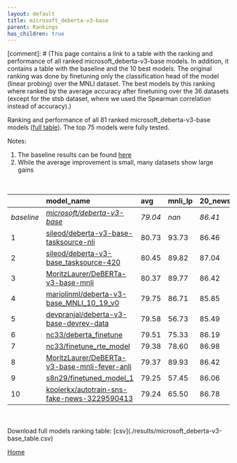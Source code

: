 ```yaml
---
layout: default
title: microsoft_deberta-v3-base
parent: Rankings
has_children: true
---
```

[comment]: # (This page contains a link to a table with the ranking and performance of all ranked microsoft_deberta-v3-base models. In addition, it contains a table with the baseline and the 10 best models. The original ranking was done by finetuning only the classification head of the model (linear probing) over the MNLI dataset.  The best models  by this ranking where ranked by the average accuracy after finetuning over the 36 datasets (except for the stsb dataset, where we used the Spearman correlation instead of accuracy).)

Ranking and performance of all 81 ranked microsoft_deberta-v3-base models ([full table](./results/microsoft_deberta-v3-base_table.csv)).  The top 75 models were fully tested.

Notes:
1. The baseline results can be found [here](microsoft_deberta-v3-base_pretrain_scores_table)
1. While the average improvement is small, many datasets show large gains

<br>


|            | model_name                                                                                                                                                                                                                                                                                                                                                                                                                                                                                                                                                                                                                                                                                                                                           | avg     | mnli_lp   | 20_newsgroup   | ag_news   | amazon_reviews_multi   | anli    | boolq   | cb      | cola    | copa    | dbpedia   | esnli   | financial_phrasebank   | imdb    | isear   | mnli    | mrpc    | multirc   | poem_sentiment   | qnli    | qqp     | rotten_tomatoes   | rte     | sst2    | sst_5bins   | stsb    | trec_coarse   | trec_fine   | tweet_ev_emoji   | tweet_ev_emotion   | tweet_ev_hate   | tweet_ev_irony   | tweet_ev_offensive   | tweet_ev_sentiment   | wic     | wnli    | wsc     | yahoo_answers   |
|:-----------|:-----------------------------------------------------------------------------------------------------------------------------------------------------------------------------------------------------------------------------------------------------------------------------------------------------------------------------------------------------------------------------------------------------------------------------------------------------------------------------------------------------------------------------------------------------------------------------------------------------------------------------------------------------------------------------------------------------------------------------------------------------|:--------|:----------|:---------------|:----------|:-----------------------|:--------|:--------|:--------|:--------|:--------|:----------|:--------|:-----------------------|:--------|:--------|:--------|:--------|:----------|:-----------------|:--------|:--------|:------------------|:--------|:--------|:------------|:--------|:--------------|:------------|:-----------------|:-------------------|:----------------|:-----------------|:---------------------|:---------------------|:--------|:--------|:--------|:----------------|
| *baseline* | *[microsoft/deberta-v3-base](microsoft/deberta-v3-base_pretrain_scores_table)*                                                                                                                                                                                                                                                                                                                                                                                                                                                                                                                                                                                                                                                                       | *79.04* | *nan*     | *86.41*        | *90.44*   | *66.86*                | *58.78* | *82.99* | *75.00* | *86.57* | *58.40* | *79.43*   | *91.93* | *84.48*                | *94.49* | *71.86* | *89.78* | *89.20* | *62.26*   | *86.73*          | *93.51* | *91.79* | *90.42*           | *82.35* | *95.06* | *56.98*     | *90.28* | *97.76*       | *91.02*     | *46.19*          | *83.95*            | *56.21*         | *79.82*          | *85.06*              | *71.80*              | *71.21* | *70.21* | *64.09* | *72.03*         |
| 1          | [sileod/deberta-v3-base-tasksource-nli](model_gain_chart?avg=1.69&mnli_lp=nan&20_newsgroup=0.04&ag_news=0.22&amazon_reviews_multi=0.04&anli=1.59&boolq=2.67&cb=7.14&cola=0.58&copa=22.60&dbpedia=-0.23&esnli=-0.38&financial_phrasebank=0.72&imdb=0.18&isear=0.04&mnli=1.36&mrpc=-0.48&multirc=1.56&poem_sentiment=5.58&qnli=0.21&qqp=0.13&rotten_tomatoes=0.57&rte=8.27&sst2=0.35&sst_5bins=1.61&stsb=1.54&trec_coarse=-0.96&trec_fine=-0.22&tweet_ev_emoji=1.63&tweet_ev_emotion=1.76&tweet_ev_hate=1.26&tweet_ev_irony=3.21&tweet_ev_offensive=0.17&tweet_ev_sentiment=0.21&wic=-1.78&wnli=-2.61&wsc=2.26&yahoo_answers=0.03&model_name=sileod%2Fdeberta-v3-base-tasksource-nli&base_name=microsoft%2Fdeberta-v3-base)                            | 80.73   | 93.73     | 86.46          | 90.67     | 66.90                  | 60.38   | 85.66   | 82.14   | 87.15   | 81.00   | 79.20     | 91.54   | 85.20                  | 94.67   | 71.90   | 91.14   | 88.73   | 63.82     | 92.31            | 93.72   | 91.92   | 90.99             | 90.61   | 95.41   | 58.60       | 91.81   | 96.80         | 90.80       | 47.82            | 85.71              | 57.47           | 83.04            | 85.23                | 72.01                | 69.44   | 67.61   | 66.35   | 72.07           |
| 2          | [sileod/deberta-v3-base_tasksource-420](model_gain_chart?avg=1.41&mnli_lp=nan&20_newsgroup=0.63&ag_news=0.46&amazon_reviews_multi=-0.40&anli=0.94&boolq=2.55&cb=10.71&cola=0.49&copa=10.60&dbpedia=0.10&esnli=-0.25&financial_phrasebank=1.31&imdb=-0.17&isear=0.63&mnli=0.42&mrpc=-0.23&multirc=1.73&poem_sentiment=0.77&qnli=0.12&qqp=-0.05&rotten_tomatoes=0.67&rte=2.13&sst2=0.01&sst_5bins=-0.02&stsb=1.39&trec_coarse=0.24&trec_fine=0.18&tweet_ev_emoji=0.62&tweet_ev_emotion=0.43&tweet_ev_hate=1.84&tweet_ev_irony=1.43&tweet_ev_offensive=0.17&tweet_ev_sentiment=0.08&wic=-1.78&wnli=3.03&wsc=9.95&yahoo_answers=0.17&model_name=sileod%2Fdeberta-v3-base_tasksource-420&base_name=microsoft%2Fdeberta-v3-base)                           | 80.45   | 89.82     | 87.04          | 90.90     | 66.46                  | 59.72   | 85.54   | 85.71   | 87.06   | 69.00   | 79.53     | 91.67   | 85.80                  | 94.32   | 72.49   | 90.21   | 88.97   | 63.99     | 87.50            | 93.63   | 91.74   | 91.09             | 84.48   | 95.07   | 56.97       | 91.67   | 98.00         | 91.20       | 46.81            | 84.38              | 58.05           | 81.25            | 85.23                | 71.88                | 69.44   | 73.24   | 74.04   | 72.20           |
| 3          | [MoritzLaurer/DeBERTa-v3-base-mnli](model_gain_chart?avg=1.33&mnli_lp=nan&20_newsgroup=0.00&ag_news=0.19&amazon_reviews_multi=0.32&anli=0.56&boolq=1.17&cb=8.93&cola=-0.28&copa=13.60&dbpedia=-0.23&esnli=-0.51&financial_phrasebank=0.61&imdb=-0.28&isear=-0.35&mnli=0.10&mrpc=0.75&multirc=1.77&poem_sentiment=-0.19&qnli=0.16&qqp=-0.10&rotten_tomatoes=-0.55&rte=5.74&sst2=0.35&sst_5bins=0.39&stsb=1.10&trec_coarse=-0.36&trec_fine=0.58&tweet_ev_emoji=1.11&tweet_ev_emotion=-2.67&tweet_ev_hate=1.43&tweet_ev_irony=-2.65&tweet_ev_offensive=0.29&tweet_ev_sentiment=-1.51&wic=0.57&wnli=4.44&wsc=13.80&yahoo_answers=-0.33&model_name=MoritzLaurer%2FDeBERTa-v3-base-mnli&base_name=microsoft%2Fdeberta-v3-base)                             | 80.37   | 89.77     | 86.42          | 90.63     | 67.18                  | 59.34   | 84.16   | 83.93   | 86.29   | 72.00   | 79.20     | 91.42   | 85.10                  | 94.21   | 71.51   | 89.88   | 89.95   | 64.03     | 86.54            | 93.67   | 91.69   | 89.87             | 88.09   | 95.41   | 57.38       | 91.38   | 97.40         | 91.60       | 47.30            | 81.28              | 57.64           | 77.17            | 85.35                | 70.29                | 71.79   | 74.65   | 77.88   | 71.70           |
| 4          | [mariolinml/deberta-v3-base_MNLI_10_19_v0](model_gain_chart?avg=0.71&mnli_lp=nan&20_newsgroup=-0.57&ag_news=-0.21&amazon_reviews_multi=-0.12&anli=1.28&boolq=-1.15&cb=7.14&cola=-1.72&copa=10.60&dbpedia=0.00&esnli=-0.81&financial_phrasebank=2.42&imdb=-0.12&isear=-0.48&mnli=-0.06&mrpc=-0.97&multirc=2.12&poem_sentiment=1.73&qnli=0.25&qqp=0.08&rotten_tomatoes=-0.65&rte=3.21&sst2=0.12&sst_5bins=0.48&stsb=1.46&trec_coarse=-0.16&trec_fine=0.78&tweet_ev_emoji=-0.67&tweet_ev_emotion=0.29&tweet_ev_hate=-0.22&tweet_ev_irony=0.03&tweet_ev_offensive=-0.76&tweet_ev_sentiment=-0.54&wic=-1.15&wnli=4.44&wsc=-0.63&yahoo_answers=0.10&model_name=mariolinml%2Fdeberta-v3-base_MNLI_10_19_v0&base_name=microsoft%2Fdeberta-v3-base)           | 79.75   | 86.71     | 85.85          | 90.23     | 66.74                  | 60.06   | 81.83   | 82.14   | 84.85   | 69.00   | 79.43     | 91.11   | 86.90                  | 94.37   | 71.38   | 89.72   | 88.24   | 64.38     | 88.46            | 93.76   | 91.87   | 89.77             | 85.56   | 95.18   | 57.47       | 91.74   | 97.60         | 91.80       | 45.53            | 84.24              | 55.99           | 79.85            | 84.30                | 71.26                | 70.06   | 74.65   | 63.46   | 72.13           |
| 5          | [devpranjal/deberta-v3-base-devrev-data](model_gain_chart?avg=0.54&mnli_lp=nan&20_newsgroup=-0.92&ag_news=-0.51&amazon_reviews_multi=-0.14&anli=-0.59&boolq=2.27&cb=5.36&cola=-0.28&copa=11.60&dbpedia=-0.40&esnli=-0.74&financial_phrasebank=3.22&imdb=-0.48&isear=-0.61&mnli=-0.30&mrpc=0.75&multirc=1.38&poem_sentiment=-3.08&qnli=0.30&qqp=0.24&rotten_tomatoes=-0.18&rte=1.77&sst2=-0.34&sst_5bins=0.66&stsb=1.16&trec_coarse=-0.56&trec_fine=0.38&tweet_ev_emoji=0.18&tweet_ev_emotion=-0.70&tweet_ev_hate=1.46&tweet_ev_irony=-2.40&tweet_ev_offensive=0.87&tweet_ev_sentiment=-0.87&wic=-0.37&wnli=1.62&wsc=-0.63&yahoo_answers=0.47&model_name=devpranjal%2Fdeberta-v3-base-devrev-data&base_name=microsoft%2Fdeberta-v3-base)              | 79.58   | 56.73     | 85.49          | 89.93     | 66.72                  | 58.19   | 85.26   | 80.36   | 86.29   | 70.00   | 79.03     | 91.18   | 87.70                  | 94.01   | 71.25   | 89.48   | 89.95   | 63.63     | 83.65            | 93.81   | 92.03   | 90.24             | 84.12   | 94.72   | 57.65       | 91.44   | 97.20         | 91.40       | 46.37            | 83.25              | 57.68           | 77.42            | 85.93                | 70.93                | 70.85   | 71.83   | 63.46   | 72.50           |
| 6          | [nc33/deberta_finetune](model_gain_chart?avg=0.47&mnli_lp=nan&20_newsgroup=-0.22&ag_news=-0.08&amazon_reviews_multi=0.62&anli=-0.22&boolq=1.36&cb=-1.79&cola=0.01&copa=9.60&dbpedia=0.23&esnli=-0.35&financial_phrasebank=4.11&imdb=-0.02&isear=0.37&mnli=-0.15&mrpc=0.99&multirc=1.27&poem_sentiment=0.77&qnli=0.05&qqp=-0.12&rotten_tomatoes=-0.18&rte=0.69&sst2=0.12&sst_5bins=1.39&stsb=0.13&trec_coarse=-0.56&trec_fine=-0.22&tweet_ev_emoji=0.93&tweet_ev_emotion=1.13&tweet_ev_hate=3.18&tweet_ev_irony=-0.74&tweet_ev_offensive=-1.34&tweet_ev_sentiment=-1.61&wic=-0.53&wnli=-2.61&wsc=0.34&yahoo_answers=0.30&model_name=nc33%2Fdeberta_finetune&base_name=microsoft%2Fdeberta-v3-base)                                                    | 79.51   | 75.33     | 86.19          | 90.37     | 67.48                  | 58.56   | 84.34   | 73.21   | 86.58   | 68.00   | 79.67     | 91.57   | 88.60                  | 94.47   | 72.23   | 89.64   | 90.20   | 63.53     | 87.50            | 93.56   | 91.67   | 90.24             | 83.03   | 95.18   | 58.37       | 90.41   | 97.20         | 90.80       | 47.12            | 85.08              | 59.39           | 79.08            | 83.72                | 70.20                | 70.69   | 67.61   | 64.42   | 72.33           |
| 7          | [nc33/finetune_rte_model](model_gain_chart?avg=0.34&mnli_lp=nan&20_newsgroup=0.56&ag_news=-0.04&amazon_reviews_multi=0.12&anli=0.59&boolq=1.57&cb=3.57&cola=0.01&copa=1.60&dbpedia=0.57&esnli=-0.80&financial_phrasebank=1.42&imdb=0.29&isear=0.63&mnli=-0.07&mrpc=-0.23&multirc=1.15&poem_sentiment=-1.15&qnli=0.10&qqp=0.34&rotten_tomatoes=0.20&rte=0.69&sst2=-0.11&sst_5bins=-1.01&stsb=1.43&trec_coarse=-0.16&trec_fine=0.18&tweet_ev_emoji=0.86&tweet_ev_emotion=-1.47&tweet_ev_hate=2.41&tweet_ev_irony=-1.51&tweet_ev_offensive=0.06&tweet_ev_sentiment=0.08&wic=0.73&wnli=0.21&wsc=-0.63&yahoo_answers=0.10&model_name=nc33%2Ffinetune_rte_model&base_name=microsoft%2Fdeberta-v3-base)                                                     | 79.38   | 78.60     | 86.98          | 90.40     | 66.98                  | 59.38   | 84.56   | 78.57   | 86.58   | 60.00   | 80.00     | 91.12   | 85.90                  | 94.78   | 72.49   | 89.71   | 88.97   | 63.41     | 85.58            | 93.61   | 92.13   | 90.62             | 83.03   | 94.95   | 55.97       | 91.70   | 97.60         | 91.20       | 47.05            | 82.48              | 58.62           | 78.32            | 85.12                | 71.88                | 71.94   | 70.42   | 63.46   | 72.13           |
| 8          | [MoritzLaurer/DeBERTa-v3-base-mnli-fever-anli](model_gain_chart?avg=0.33&mnli_lp=nan&20_newsgroup=0.00&ag_news=-0.04&amazon_reviews_multi=0.56&anli=-0.31&boolq=1.51&cb=17.86&cola=-1.14&copa=-8.40&dbpedia=-0.03&esnli=-0.49&financial_phrasebank=-5.88&imdb=-0.13&isear=0.04&mnli=-0.39&mrpc=0.75&multirc=1.85&poem_sentiment=-1.15&qnli=0.30&qqp=0.23&rotten_tomatoes=-0.27&rte=6.10&sst2=0.24&sst_5bins=-1.51&stsb=1.54&trec_coarse=-0.36&trec_fine=0.58&tweet_ev_emoji=-0.94&tweet_ev_emotion=-1.19&tweet_ev_hate=-1.26&tweet_ev_irony=-2.53&tweet_ev_offensive=0.52&tweet_ev_sentiment=-0.27&wic=-2.41&wnli=3.03&wsc=6.11&yahoo_answers=-0.64&model_name=MoritzLaurer%2FDeBERTa-v3-base-mnli-fever-anli&base_name=microsoft%2Fdeberta-v3-base) | 79.37   | 89.93     | 86.42          | 90.40     | 67.42                  | 58.47   | 84.50   | 92.86   | 85.43   | 50.00   | 79.40     | 91.44   | 78.60                  | 94.36   | 71.90   | 89.39   | 89.95   | 64.11     | 85.58            | 93.81   | 92.01   | 90.15             | 88.45   | 95.30   | 55.48       | 91.81   | 97.40         | 91.60       | 45.25            | 82.76              | 54.95           | 77.30            | 85.58                | 71.53                | 68.81   | 73.24   | 70.19   | 71.40           |
| 9          | [s8n29/finetuned_model_1](model_gain_chart?avg=0.21&mnli_lp=nan&20_newsgroup=-0.35&ag_news=-0.01&amazon_reviews_multi=-0.34&anli=-1.00&boolq=2.09&cb=1.79&cola=0.30&copa=13.60&dbpedia=-0.47&esnli=-1.02&financial_phrasebank=-0.98&imdb=-0.44&isear=1.08&mnli=-0.08&mrpc=0.01&multirc=1.01&poem_sentiment=-1.15&qnli=0.63&qqp=0.26&rotten_tomatoes=-0.08&rte=-2.56&sst2=-0.22&sst_5bins=0.03&stsb=0.77&trec_coarse=-0.76&trec_fine=0.18&tweet_ev_emoji=-0.72&tweet_ev_emotion=-0.77&tweet_ev_hate=1.50&tweet_ev_irony=0.92&tweet_ev_offensive=0.06&tweet_ev_sentiment=-1.84&wic=-1.15&wnli=-2.61&wsc=-0.63&yahoo_answers=0.53&model_name=s8n29%2Ffinetuned_model_1&base_name=microsoft%2Fdeberta-v3-base)                                           | 79.25   | 57.45     | 86.06          | 90.43     | 66.52                  | 57.78   | 85.08   | 76.79   | 86.86   | 72.00   | 78.97     | 90.91   | 83.50                  | 94.06   | 72.95   | 89.70   | 89.22   | 63.26     | 85.58            | 94.14   | 92.05   | 90.34             | 79.78   | 94.84   | 57.01       | 91.05   | 97.00         | 91.20       | 45.48            | 83.18              | 57.71           | 80.74            | 85.12                | 69.96                | 70.06   | 67.61   | 63.46   | 72.57           |
| 10         | [koolerkx/autotrain-sns-fake-news-3229590413](model_gain_chart?avg=0.21&mnli_lp=nan&20_newsgroup=0.36&ag_news=0.62&amazon_reviews_multi=0.12&anli=1.66&boolq=2.15&cb=0.00&cola=-0.37&copa=-6.40&dbpedia=0.00&esnli=-1.03&financial_phrasebank=1.81&imdb=-0.10&isear=0.43&mnli=-0.42&mrpc=0.01&multirc=0.22&poem_sentiment=2.69&qnli=0.18&qqp=0.25&rotten_tomatoes=0.29&rte=-1.12&sst2=-0.22&sst_5bins=1.75&stsb=0.92&trec_coarse=-0.96&trec_fine=0.78&tweet_ev_emoji=0.74&tweet_ev_emotion=-0.28&tweet_ev_hate=-1.43&tweet_ev_irony=-0.74&tweet_ev_offensive=-0.06&tweet_ev_sentiment=-0.20&wic=0.73&wnli=5.85&wsc=-0.63&yahoo_answers=-0.20&model_name=koolerkx%2Fautotrain-sns-fake-news-3229590413&base_name=microsoft%2Fdeberta-v3-base)         | 79.24   | 65.50     | 86.78          | 91.07     | 66.98                  | 60.44   | 85.14   | 75.00   | 86.19   | 52.00   | 79.43     | 90.90   | 86.30                  | 94.39   | 72.29   | 89.36   | 89.22   | 62.48     | 89.42            | 93.68   | 92.04   | 90.71             | 81.23   | 94.84   | 58.73       | 91.20   | 96.80         | 91.80       | 46.93            | 83.67              | 54.78           | 79.08            | 85.00                | 71.61                | 71.94   | 76.06   | 63.46   | 71.83           |


<br>
<br>
Download full models ranking table: [csv](./results/microsoft_deberta-v3-base_table.csv)

[Home](.)